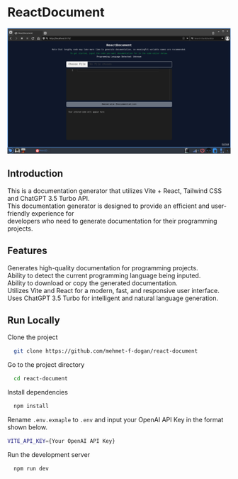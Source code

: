 # ReactDocument

<img alt="ReactDocument Screenshot" src="public/ss.jpg">

## Introduction

This is a documentation generator that utilizes Vite + React, Tailwind CSS and ChatGPT 3.5 Turbo API. </br>
This documentation generator is designed to provide an efficient and user-friendly experience for </br>
developers who need to generate documentation for their programming projects.

## Features

Generates high-quality documentation for programming projects. </br>
Ability to detect the current programming language being inputed. </br>
Ability to download or copy the generated documentation. </br>
Utilizes Vite and React for a modern, fast, and responsive user interface. </br>
Uses ChatGPT 3.5 Turbo for intelligent and natural language generation. </br>

## Run Locally

Clone the project

```bash
  git clone https://github.com/mehmet-f-dogan/react-document
```

Go to the project directory

```bash
  cd react-document
```

Install dependencies

```bash
  npm install
```

Rename `.env.exmaple` to `.env` and input your OpenAI API Key in the format shown below. </br>

```bash
VITE_API_KEY={Your OpenAI API Key}
```

Run the development server

```bash
  npm run dev
```
